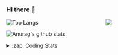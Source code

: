 ### Hi there 👋

<!--
**tao8687/tao8687** is a ✨ _special_ ✨ repository because its `README.md` (this file) appears on your GitHub profile.

Here are some ideas to get you started:

- 🔭 I’m currently working on ...
- 🌱 I’m currently learning ...
- 👯 I’m looking to collaborate on ...
- 🤔 I’m looking for help with ...
- 💬 Ask me about ...
- 📫 How to reach me: ...
- 😄 Pronouns: ...
- ⚡ Fun fact: ...
-->

<img align='right' src="https://media.giphy.com/media/M9gbBd9nbDrOTu1Mqx/giphy.gif" width="240">

  
![Top Langs](https://github-readme-stats.vercel.app/api/top-langs/?username=tao8687&layout=compact&title_color=23238E&text_color=A67D3D)

![Anurag's github stats](https://github-readme-stats.vercel.app/api?username=tao8687&show_icons=true&&text_color=A67D3D&title_color=23238E&show_icons=false&count_private=true&hide=stars)

<details>
  <summary>:zap: Coding Stats</summary>
  <br>
    
<!--START_SECTION:waka-->
![Code Time](http://img.shields.io/badge/Code%20Time-2%2C087%20hrs%2044%20mins-blue)

![Profile Views](http://img.shields.io/badge/Profile%20Views-0-blue)

**🐱 My GitHub Data** 

> 📦 1.5 MB Used in GitHub's Storage 
 > 
> 🏆 192 Contributions in the Year 2025
 > 
> 🚫 Not Opted to Hire
 > 
> 📜 63 Public Repositories 
 > 
> 🔑 24 Private Repositories 
 > 
**I'm an Early 🐤** 

```text
🌞 Morning                1794 commits        ██████████████████████░░░   89.39 % 
🌆 Daytime                90 commits          █░░░░░░░░░░░░░░░░░░░░░░░░   04.48 % 
🌃 Evening                119 commits         █░░░░░░░░░░░░░░░░░░░░░░░░   05.93 % 
🌙 Night                  4 commits           ░░░░░░░░░░░░░░░░░░░░░░░░░   00.20 % 
```
📅 **I'm Most Productive on Wednesday** 

```text
Monday                   288 commits         ████░░░░░░░░░░░░░░░░░░░░░   14.35 % 
Tuesday                  274 commits         ███░░░░░░░░░░░░░░░░░░░░░░   13.65 % 
Wednesday                345 commits         ████░░░░░░░░░░░░░░░░░░░░░   17.19 % 
Thursday                 269 commits         ███░░░░░░░░░░░░░░░░░░░░░░   13.40 % 
Friday                   284 commits         ████░░░░░░░░░░░░░░░░░░░░░   14.15 % 
Saturday                 278 commits         ███░░░░░░░░░░░░░░░░░░░░░░   13.85 % 
Sunday                   269 commits         ███░░░░░░░░░░░░░░░░░░░░░░   13.40 % 
```


📊 **This Week I Spent My Time On** 

```text
🕑︎ Time Zone: Asia/Shanghai

💬 Programming Languages: 
Docker                   3 hrs 39 mins       ███████░░░░░░░░░░░░░░░░░░   28.14 % 
Bash                     3 hrs 33 mins       ███████░░░░░░░░░░░░░░░░░░   27.46 % 
YAML                     2 hrs 26 mins       █████░░░░░░░░░░░░░░░░░░░░   18.82 % 
Markdown                 52 mins             ██░░░░░░░░░░░░░░░░░░░░░░░   06.78 % 
JavaScript               50 mins             ██░░░░░░░░░░░░░░░░░░░░░░░   06.42 % 

🔥 Editors: 
VS Code                  12 hrs 58 mins      █████████████████████████   100.00 % 

🐱‍💻 Projects: 
transitive               12 hrs 7 mins       ███████████████████████░░   93.43 % 
mongo-cxx-driver         27 mins             █░░░░░░░░░░░░░░░░░░░░░░░░   03.52 % 
BossMatchJobHunter       23 mins             █░░░░░░░░░░░░░░░░░░░░░░░░   03.05 % 

💻 Operating System: 
Linux                    12 hrs 58 mins      █████████████████████████   100.00 % 
```

**I Mostly Code in C++** 

```text
C++                      11 repos            ████████░░░░░░░░░░░░░░░░░   33.33 % 
Python                   8 repos             ██████░░░░░░░░░░░░░░░░░░░   24.24 % 
JavaScript               2 repos             ██░░░░░░░░░░░░░░░░░░░░░░░   06.06 % 
Batchfile                1 repo              █░░░░░░░░░░░░░░░░░░░░░░░░   03.03 % 
HTML                     1 repo              █░░░░░░░░░░░░░░░░░░░░░░░░   03.03 % 
```



**Timeline**

![Lines of Code chart](https://raw.githubusercontent.com/tao8687/tao8687/master/assets/bar_graph.png)


 Last Updated on 10/07/2025 02:01:36 UTC
<!--END_SECTION:waka-->
</details>
